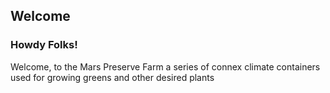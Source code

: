 ## Welcome 

### Howdy Folks!

Welcome, to the Mars Preserve Farm
a series of connex climate containers
used for growing greens and other desired plants
